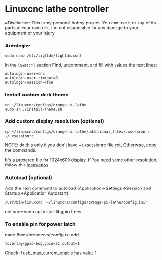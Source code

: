 # Linuxcnc lathe controller

#Disclaimer:
This is my personal hobby project. You can use it or any of its parts at your own risk. I'm not responsible for any damage to your equipment or your injury.

### Autologin:
```
sudo nano /etc/lightdm/lightdm.conf
```
In the  ```[Seat:*]``` section
Find, uncomment, and fill with values the next lines:
```
autologin-user=cnc
autologin-user-timeout=0
autologin-session=xfce
```

### Install custom dark theme
```
cd ~/linuxcnc/configs/orange-pi-lathe
sudo sh ./install-theme.sh
```

### Add custom display resolution (optional)
```
cp ~/linuxcnc/configs/orange-pi-lathe/additional_files/.xsessionrc ~/.xsessionrc
```
NOTE: do this only if you don't have ~/.xsessionrc file yet, Otherwise, copy the commands.

It's a prepared file for 1024x600 display. If You need some other resolution, follow this [instruction](https://askubuntu.com/questions/377937/how-do-i-set-a-custom-resolution)


### Autoload (optional)

Add the next command to autoload (Application->Settings->Session and Startup->Application Autostart):
```
/usr/bin/linuxcnc '~/linuxcnc/configs/orange-pi-lathe/config.ini'
```

not sure:
sudo apt install libgpiod-dev


### To enable pin for power latch 
nano /boot/broadcom/config.txt
add

```
toverlay=gpio-hog,gpio=21,output=1
```
Check if usb_max_current_enable has value 1
